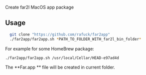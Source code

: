 Create far2l MacOS app package

## Usage
```bash
  git clone "https://github.com/rafuck/far2app"
  ./far2app/far2app.sh *PATH_TO_FOLDER_WITH_far2l_bin_folder*
```
For example for some HomeBrew package:
```bash
./far2app/far2app.sh /usr/local/Cellar/HEAD-e97ad4d
```

The **Far.app ** file will be created in current folder.
